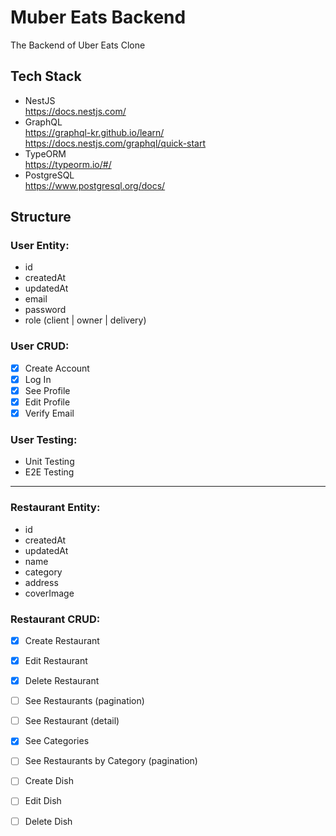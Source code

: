 # Muber Eats Backend

The Backend of Uber Eats Clone

## Tech Stack

- NestJS
  <br>https://docs.nestjs.com/
- GraphQL
  <br>https://graphql-kr.github.io/learn/
  <br>https://docs.nestjs.com/graphql/quick-start
- TypeORM
  <br>https://typeorm.io/#/
- PostgreSQL
  <br>https://www.postgresql.org/docs/

## Structure

### User Entity:

- id
- createdAt
- updatedAt
  <br>
- email
- password
- role (client | owner | delivery)

### User CRUD:

- [x] Create Account
- [x] Log In
- [x] See Profile
- [x] Edit Profile
- [x] Verify Email

### User Testing:

- Unit Testing
- E2E Testing

---

### Restaurant Entity:

- id
- createdAt
- updatedAt
  <br>
- name
- category
- address
- coverImage

### Restaurant CRUD:

- [x] Create Restaurant
- [x] Edit Restaurant
- [x] Delete Restaurant
- [ ] See Restaurants (pagination)
- [ ] See Restaurant (detail)

- [x] See Categories
- [ ] See Restaurants by Category (pagination)

- [ ] Create Dish
- [ ] Edit Dish
- [ ] Delete Dish

